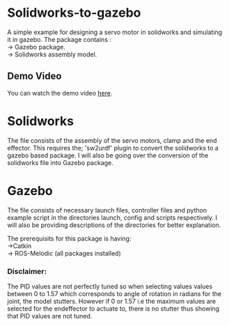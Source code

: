# Solidworks-to-gazebo
A simple example for designing a servo motor in solidworks and simulating it in gazebo.
The package contains :\
 -> Gazebo package.\
 -> Solidworks assembly model.

## Demo Video
You can watch the demo video [here](https://photos.google.com/share/AF1QipPB3P8p8guE3lHyMTy4HkaM1XwUcWW5E-WmM2qCJisWc9ShOFBMWjnbi0cqvdgLLQ?key=TnREM1lrUTBZSk5VdkVibU5UMmFWbkVpUmJWc2Fn).

 # Solidworks
 The file consists of the assembly of the servo motors, clamp and the end effector. This requires the; 'sw2urdf' plugin to convert the solidworks to a gazebo based package. I will also be going over the conversion of the solidworks file into Gazebo package.
 
  # Gazebo 
 The file consists of necessary launch files, controller files and python example script in the directories launch, config and scripts respectively. I will also be providing descriptions of the directories for better explanation. 
 
 The prerequisits for this package is having:\
 ->Catkin\
 -> ROS-Melodic (all packages installed)
 ### Disclaimer:
 The PID values are not perfectly tuned so when selecting values values between 0 to 1.57 which corresponds to angle of rotation in radians for the joint, the model stutters. However if 0 or 1.57 i.e the maximum values are selected for the endeffector to actuate to, there is no stutter thus showing that PID values are not tuned.
 
